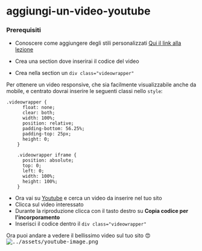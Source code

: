 # aggiungi-un-video-youtube

### Prerequisiti
- Conoscere come aggiungere degli stili personalizzati [Qui il link alla lezione](../aggiungi-stile-personalizzato)

- Crea una section dove inserirai il codice del video
- Crea nella section un `div class="videowrapper"`

Per ottenere un video responsive, che sia facilmente visualizzabile anche da mobile, e centrato dovrai inserire le seguenti classi nello `style`:

```
.videowrapper {
      float: none;
      clear: both;
      width: 100%;
      position: relative;
      padding-bottom: 56.25%;
      padding-top: 25px;
      height: 0;
    }

    .videowrapper iframe {
      position: absolute;
      top: 0;
      left: 0;
      width: 100%;
      height: 100%;
    }
```
  
- Ora vai su [Youtube](https://www.youtube.com) e cerca un video da inserire nel tuo sito
- Clicca sul video interessato
- Durante la riproduzione clicca con il tasto destro su **Copia codice per l'incorporamento**
- Inserisci il codice dentro il `div class="videowrapper"`

Ora puoi andare a vedere il bellissimo video sul tuo sito 😍
<kbd>![../assets/youtube-image.png](../assets/youtube-image.png)</kbd>
